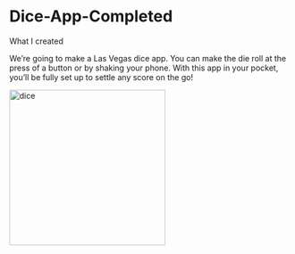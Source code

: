 # Dice-App-Completed
What I created 

We’re going to make a Las Vegas dice app. You can make the die roll at the press of a button or by shaking your phone. With this app in your pocket, you’ll be fully set up to settle any score on the go!

<img width="279" alt="dice" src="https://user-images.githubusercontent.com/85553152/137164279-8a9e8757-c3de-45b2-a0e0-455eddda6c0a.png">
